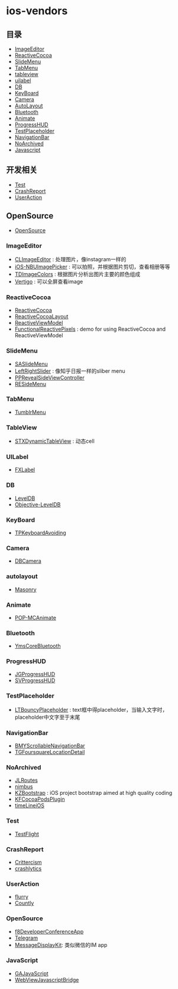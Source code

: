 ios-vendors
===========
 
## 目录
 
* [ImageEditor](#imageeditor)
* [ReactiveCocoa](#reactivecocoa)
* [SlideMenu](#slidemenu)
* [TabMenu](#tabmenu)
* [tableview](#tableview)
* [uilabel](#uilabel)
* [DB](#DB)
* [KeyBoard](#keyboard)
* [Camera](#camera)
* [AutoLayout](#autolayout)
* [Bluetooth](#bluetooth)
* [Animate](#animate)
* [ProgressHUD](#progresshud)
* [TestPlaceholder](#testplaceholder)
* [NavigationBar](#navigationbar)
* [NoArchived](#noarchived)
* [Javascript](#javascript)

## 开发相关

* [Test](#test)
* [CrashReport](#crashreport)
* [UserAction](#useraction)


## OpenSource

* [OpenSource](#opensource)

 
### ImageEditor

* [CLImageEditor](https://github.com/yackle/CLImageEditor) : 处理图片，像instagram一样的
* [iOS-NBUImagePicker](https://github.com/CyberAgent/iOS-NBUImagePicker) : 可以拍照，并根据图片剪切，查看相册等等
* [TDImageColors](https://github.com/timominous/TDImageColors) : 根据图片分析出图片主要的颜色组成
* [Vertigo](https://github.com/gonzalezreal/Vertigo) : 可以全屏查看image


### ReactiveCocoa

* [ReactiveCocoa](https://github.com/ReactiveCocoa/ReactiveCocoa)
* [ReactiveCocoaLayout](https://github.com/ReactiveCocoa/ReactiveCocoaLayout)
* [ReactiveViewModel](https://github.com/ReactiveCocoa/ReactiveViewModel)
* [FunctionalReactivePixels](https://github.com/AshFurrow/FunctionalReactivePixels) : demo for using ReactiveCocoa and ReactiveViewModel

### SlideMenu

* [SASlideMenu](https://github.com/stefanoa/SASlideMenu)
* [LeftRightSlider](https://github.com/heroims/LeftRightSlider) : 像知乎日报一样的sliber menu
* [PPRevealSideViewController](https://github.com/ipup/PPRevealSideViewController)
* [RESideMenu](https://github.com/romaonthego/RESideMenu)

### TabMenu

* [TumblrMenu](https://github.com/cyndibaby905/TumblrMenu)

### TableView

* [STXDynamicTableView](https://github.com/2359media/STXDynamicTableView) : 动态cell

### UILabel
* [FXLabel](https://github.com/nicklockwood/FXLabel)

### DB

* [LevelDB](https://github.com/hoisie/LevelDB-ObjC)
* [Objective-LevelDB](https://github.com/matehat/Objective-LevelDB)

### KeyBoard
* [TPKeyboardAvoiding](https://github.com/michaeltyson/TPKeyboardAvoiding)

### Camera

* [DBCamera](https://github.com/danielebogo/DBCamera)

### autolayout

* [Masonry](https://github.com/Masonry/Masonry)

### Animate
* [POP-MCAnimate](https://github.com/matthewcheok/POP-MCAnimate)

### Bluetooth
* [YmsCoreBluetooth](https://github.com/kickingvegas/YmsCoreBluetooth)

### ProgressHUD

* [JGProgressHUD](https://github.com/JonasGessner/JGProgressHUD)
* [SVProgressHUD](https://github.com/TransitApp/SVProgressHUD)

### TestPlaceholder

* [LTBouncyPlaceholder](https://github.com/lexrus/LTBouncyPlaceholder) : text框中得placeholder，当输入文字时，placeholder中文字至于末尾


### NavigationBar

* [BMYScrollableNavigationBar](https://github.com/beamly/BMYScrollableNavigationBar)
* [TGFoursquareLocationDetail](https://github.com/Tibolte/TGFoursquareLocationDetail-Demo)

### NoArchived

* [JLRoutes](https://github.com/joeldev/JLRoutes)
* [nimbus](https://github.com/jverkoey/nimbus)
* [KZBootstrap](https://github.com/krzysztofzablocki/KZBootstrap) : iOS project bootstrap aimed at high quality coding
* [KFCocoaPodsPlugin](https://github.com/ricobeck/KFCocoaPodsPlugin)
* [timeLineiOS](https://github.com/romaHerman/timeLineiOS)


### Test

* [TestFlight](http://try.crashlytics.com/)


### CrashReport

* [Crittercism](https://www.crittercism.com/)
* [crashlytics](https://www.crashlytics.com/)

### UserAction

* [flurry](http://www.flurry.com/)
* [Countly](http://count.ly/) 

### OpenSource

* [f8DeveloperConferenceApp](https://github.com/ParsePlatform/f8DeveloperConferenceApp)
* [Telegram](https://github.com/aaronraimist/Telegram-iOS)
* [MessageDisplayKit](https://github.com/xhzengAIB/MessageDisplayKit): 类似微信的IM app


### JavaScript

* [GAJavaScript](https://github.com/newyankeecodeshop/GAJavaScript)
* [WebViewJavascriptBridge](https://github.com/marcuswestin/WebViewJavascriptBridge)

